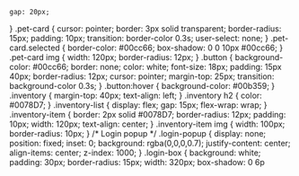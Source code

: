 <!DOCTYPE html>
    gap: 20px;
  }
  .pet-card {
    cursor: pointer;
    border: 3px solid transparent;
    border-radius: 15px;
    padding: 10px;
    transition: border-color 0.3s;
    user-select: none;
  }
  .pet-card.selected {
    border-color: #00cc66;
    box-shadow: 0 0 10px #00cc66;
  }
  .pet-card img {
    width: 120px;
    border-radius: 12px;
  }
  .button {
    background-color: #00cc66;
    border: none;
    color: white;
    font-size: 18px;
    padding: 15px 40px;
    border-radius: 12px;
    cursor: pointer;
    margin-top: 25px;
    transition: background-color 0.3s;
  }
  .button:hover {
    background-color: #00b359;
  }
  .inventory {
    margin-top: 40px;
    text-align: left;
  }
  .inventory h2 {
    color: #0078D7;
  }
  .inventory-list {
    display: flex;
    gap: 15px;
    flex-wrap: wrap;
  }
  .inventory-item {
    border: 2px solid #0078D7;
    border-radius: 12px;
    padding: 10px;
    width: 120px;
    text-align: center;
  }
  .inventory-item img {
    width: 100px;
    border-radius: 10px;
  }
  /* Login popup */
  .login-popup {
    display: none;
    position: fixed;
    inset: 0;
    background: rgba(0,0,0,0.7);
    justify-content: center;
    align-items: center;
    z-index: 1000;
  }
  .login-box {
    background: white;
    padding: 30px;
    border-radius: 15px;
    width: 320px;
    box-shadow: 0 6p
